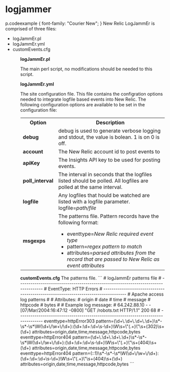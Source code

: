 # logjammer
p.codeexample {
    font-family: "Courier New";
}
New Relic
LogJammEr is comprised of three files:
<ul>
<li>logJammEr.pl  
<li>logJammEr.yml
<li>customEvents.cfg
<ul>
 <p>
<p>
<b>logJammEr.pl</b>
<p>
The main perl script, no modifications should be needed to this script.
<p>
<b>logJammEr.yml</b>
<p>
The site configuration file.  This file contains the configration options needed to integrate logfile based events into New Relic.  The following configuration options are available to be set in the configuration file:
 <table>
  <tr>
  <th>Option</th>
   <th>Description</th>
  </tr>
  <tr>
   <td>
 <b>debug</b>
   </td>
   <td>
 debug is used to generate verbose logging and stdout, the value is bolean.  1 is on 0 is off.
   </td>
  </tr>
  <tr>
   <td>
 <b>account</b>
   </td>
   <td>
 The New Relic account id to post events to
   </td>
  </tr>
  <tr>
   <td>
 <b>apiKey</b>
   </td>
   <td>
 The Insights API key to be used for posting events.
   </td>
  </tr>
  <tr>
 <td>
   <b>poll_interval</b>
  </td>
   <td>
 The interval in seconds that the logfiles listed should be polled.  All logfiles are polled at the same interval.
   </td>
  </tr>
  <tr>
   <td>
<b>logfile</b>
   </td>
   <td>
 Any logfiles that hould be watched are listed with a logfile parameter.  logfile=<i>path/file</i>
    </td>
    </tr>
    <tr>
    <td>
 <b>msgexps</b>
     </td>
     <td>
 The patterns file.  Pattern records have the following format:
 <ul>
  <li>eventtype=<i>New Relic required event type</i>
  <li>pattern=<i>regex pattern to match</i>
 <li>attributes=<i>parsed attributes from the record that are passed to New Relic as event attributes</i>
  </ul>
  </td>
  </table>
  <p>
   <b>customEvents.cfg</b>
 The patterns file.
```
    # logJammEr patterns file
    # ----------------------------------------------------------------------------------
    # EventType: HTTP Errors
    # ----------------------------------------------------------------------------------
    # Apache access log patterns
    #
    #   Attributes:
    #   origin
    #   date
    #   time
    #   message
    #   httpcode
    #   bytes
    #
    # Example log message:
    # 64.242.88.10 - - [07/Mar/2004:16:47:12 -0800] "GET /robots.txt HTTP/1.1" 200 68
    # ----------------------------------------------------------------------------------
    eventtype=httpError303 pattern=(\d+\.\d+\.\d+\.\d+)\s*-\s*-\s*\W(\d+\/\w+\/\d+):(\d+:\d+:\d+\s-\d+)\W\s+\"(.+)\"\s+(302)\s+ (\d+) attributes=origin,date,time,message,httpcode,bytes 
    eventtype=httpError404 pattern=(\d+\.\d+\.\d+\.\d+)\s*-\s*-\s*\W(\d+\/\w+\/\d+):(\d+:\d+:\d+\s-\d+)\W\s+\"(.+)\"\s+(404)\s+(\d+) attributes=origin,date,time,message,httpcode,bytes
    eventtype=httpError404 pattern=(::1)\s*-\s*-\s*\W(\d+\/\w+\/\d+):(\d+:\d+:\d+\s-\d+)\W\s+\"(.+)\"\s+(404)\s+(\d+) attributes=origin,date,time,message,httpcode,bytes
```
